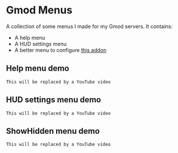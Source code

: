 # Gmod Menus

A collection of some menus I made for my Gmod servers. It contains:
- A help menu
- A HUD settings menu
- A better menu to configure [this addon](https://github.com/unktower/show_hidden)

## Help menu demo
`This will be replaced by a YouTube video`

## HUD settings menu demo
`This will be replaced by a YouTube video`

## ShowHidden menu demo
`This will be replaced by a YouTube video`